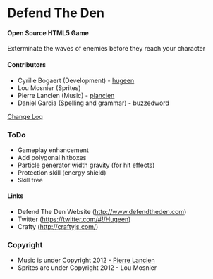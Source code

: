 Defend The Den
==============

#### Open Source HTML5 Game ####

Exterminate the waves of enemies before they reach your character

#### Contributors ####

* Cyrille Bogaert (Development) - [hugeen](https://github.com/hugeen)
* Lou Mosnier (Sprites)
* Pierre Lancien (Music) - [plancien](https://github.com/plancien)
* Daniel Garcia (Spelling and grammar) - [buzzedword](https://github.com/buzzedword)

[Change Log](https://github.com/hugeen/Defend-The-Den/wiki/Change-log/)

### ToDo ###

* Gameplay enhancement
* Add polygonal hitboxes
* Particle generator width gravity (for hit effects)
* Protection skill (energy shield)
* Skill tree

#### Links ####

* Defend The Den Website (http://www.defendtheden.com)
* Twitter (https://twitter.com/#!/Hugeen)
* Crafty (http://craftyjs.com/)

### Copyright ###

* Music is under Copyright 2012 - [Pierre Lancien](https://github.com/plancien)
* Sprites are under Copyright 2012 - Lou Mosnier